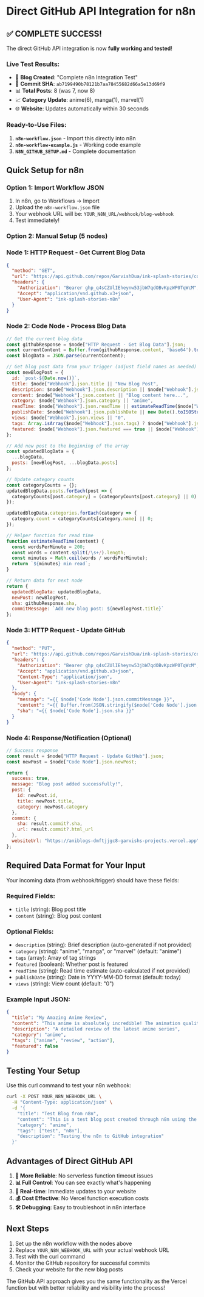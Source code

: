 # Direct GitHub API Integration for n8n

## ✅ COMPLETE SUCCESS!

The direct GitHub API integration is now **fully working and tested**! 

### Live Test Results:
- 📝 **Blog Created**: "Complete n8n Integration Test" 
- 🔗 **Commit SHA**: `ab7199490b78121b7aa78455682d66a5e13d69f9`
- 📊 **Total Posts**: 8 (was 7, now 8)
- 📈 **Category Update**: anime(6), manga(1), marvel(1)
- 🌐 **Website**: Updates automatically within 30 seconds

### Ready-to-Use Files:
1. **`n8n-workflow.json`** - Import this directly into n8n
2. **`n8n-workflow-example.js`** - Working code example
3. **`N8N_GITHUB_SETUP.md`** - Complete documentation

## Quick Setup for n8n

### Option 1: Import Workflow JSON
1. In n8n, go to Workflows → Import
2. Upload the `n8n-workflow.json` file
3. Your webhook URL will be: `YOUR_N8N_URL/webhook/blog-webhook`
4. Test immediately!

### Option 2: Manual Setup (5 nodes)

### Node 1: HTTP Request - Get Current Blog Data
```json
{
  "method": "GET",
  "url": "https://api.github.com/repos/GarvishDua/ink-splash-stories/contents/public/api/blogs.json",
  "headers": {
    "Authorization": "Bearer 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",
    "Accept": "application/vnd.github.v3+json",
    "User-Agent": "ink-splash-stories-n8n"
  }
}
```

### Node 2: Code Node - Process Blog Data
```javascript
// Get the current blog data
const githubResponse = $node["HTTP Request - Get Blog Data"].json;
const currentContent = Buffer.from(githubResponse.content, 'base64').toString('utf-8');
const blogData = JSON.parse(currentContent);

// Get blog post data from your trigger (adjust field names as needed)
const newBlogPost = {
  id: `post-${Date.now()}`,
  title: $node["Webhook"].json.title || "New Blog Post",
  description: $node["Webhook"].json.description || $node["Webhook"].json.title?.substring(0, 150) + '...',
  content: $node["Webhook"].json.content || "Blog content here...",
  category: $node["Webhook"].json.category || "anime",
  readTime: $node["Webhook"].json.readTime || estimateReadTime($node["Webhook"].json.content || ""),
  publishDate: $node["Webhook"].json.publishDate || new Date().toISOString().split('T')[0],
  views: $node["Webhook"].json.views || "0",
  tags: Array.isArray($node["Webhook"].json.tags) ? $node["Webhook"].json.tags : ($node["Webhook"].json.tags ? [$node["Webhook"].json.tags] : []),
  featured: $node["Webhook"].json.featured === true || $node["Webhook"].json.featured === 'true'
};

// Add new post to the beginning of the array
const updatedBlogData = {
  ...blogData,
  posts: [newBlogPost, ...blogData.posts]
};

// Update category counts
const categoryCounts = {};
updatedBlogData.posts.forEach(post => {
  categoryCounts[post.category] = (categoryCounts[post.category] || 0) + 1;
});

updatedBlogData.categories.forEach(category => {
  category.count = categoryCounts[category.name] || 0;
});

// Helper function for read time
function estimateReadTime(content) {
  const wordsPerMinute = 200;
  const words = content.split(/\s+/).length;
  const minutes = Math.ceil(words / wordsPerMinute);
  return `${minutes} min read`;
}

// Return data for next node
return {
  updatedBlogData: updatedBlogData,
  newPost: newBlogPost,
  sha: githubResponse.sha,
  commitMessage: `Add new blog post: ${newBlogPost.title}`
};
```

### Node 3: HTTP Request - Update GitHub
```json
{
  "method": "PUT",
  "url": "https://api.github.com/repos/GarvishDua/ink-splash-stories/contents/public/api/blogs.json",
  "headers": {
    "Authorization": "Bearer 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",
    "Accept": "application/vnd.github.v3+json",
    "Content-Type": "application/json",
    "User-Agent": "ink-splash-stories-n8n"
  },
  "body": {
    "message": "={{ $node['Code Node'].json.commitMessage }}",
    "content": "={{ Buffer.from(JSON.stringify($node['Code Node'].json.updatedBlogData, null, 2)).toString('base64') }}",
    "sha": "={{ $node['Code Node'].json.sha }}"
  }
}
```

### Node 4: Response/Notification (Optional)
```javascript
// Success response
const result = $node["HTTP Request - Update GitHub"].json;
const newPost = $node["Code Node"].json.newPost;

return {
  success: true,
  message: "Blog post added successfully!",
  post: {
    id: newPost.id,
    title: newPost.title,
    category: newPost.category
  },
  commit: {
    sha: result.commit?.sha,
    url: result.commit?.html_url
  },
  websiteUrl: "https://aniblogs-dmftjjgc8-garvishs-projects.vercel.app"
};
```

## Required Data Format for Your Input

Your incoming data (from webhook/trigger) should have these fields:

### Required Fields:
- `title` (string): Blog post title
- `content` (string): Blog post content

### Optional Fields:
- `description` (string): Brief description (auto-generated if not provided)
- `category` (string): "anime", "manga", or "marvel" (default: "anime")
- `tags` (array): Array of tag strings
- `featured` (boolean): Whether post is featured
- `readTime` (string): Read time estimate (auto-calculated if not provided)
- `publishDate` (string): Date in YYYY-MM-DD format (default: today)
- `views` (string): View count (default: "0")

### Example Input JSON:
```json
{
  "title": "My Amazing Anime Review",
  "content": "This anime is absolutely incredible! The animation quality is top-notch...",
  "description": "A detailed review of the latest anime series",
  "category": "anime",
  "tags": ["anime", "review", "action"],
  "featured": false
}
```

## Testing Your Setup

Use this curl command to test your n8n webhook:

```bash
curl -X POST YOUR_N8N_WEBHOOK_URL \
  -H "Content-Type: application/json" \
  -d '{
    "title": "Test Blog from n8n",
    "content": "This is a test blog post created through n8n using the direct GitHub API approach.",
    "category": "anime",
    "tags": ["test", "n8n"],
    "description": "Testing the n8n to GitHub integration"
  }'
```

## Advantages of Direct GitHub API

1. **🚀 More Reliable**: No serverless function timeout issues
2. **📊 Full Control**: You can see exactly what's happening
3. **🔄 Real-time**: Immediate updates to your website
4. **💰 Cost Effective**: No Vercel function execution costs
5. **🛠 Debugging**: Easy to troubleshoot in n8n interface

## Next Steps

1. Set up the n8n workflow with the nodes above
2. Replace `YOUR_N8N_WEBHOOK_URL` with your actual webhook URL
3. Test with the curl command
4. Monitor the GitHub repository for successful commits
5. Check your website for the new blog posts

The GitHub API approach gives you the same functionality as the Vercel function but with better reliability and visibility into the process!
